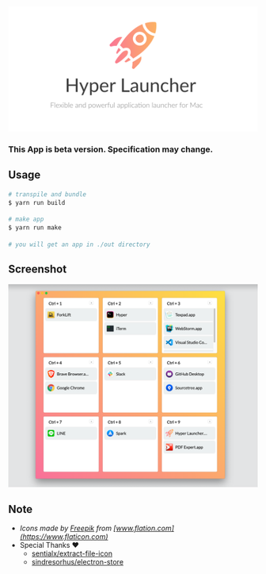 ![logo](</assets/Hyper Launcher LP.png>)

### This App is beta version. Specification may change.

## Usage

```bash
# transpile and bundle
$ yarn run build

# make app
$ yarn run make

# you will get an app in ./out directory
```

## Screenshot

![Image from Gyazo](https://raw.githubusercontent.com/konbu310/hyper-launcher/master/assets/screenshot.png)

## Note

- _Icons made by [Freepik](https://www.flaticon.com/authors/freepik) from [www.flation.com](https://www.flaticon.com)_
- Special Thanks ❤️
  - [sentialx/extract-file-icon](https://github.com/sentialx/extract-file-icon)
  - [sindresorhus/electron-store](https://github.com/sindresorhus/electron-store)
